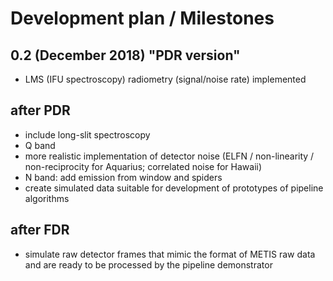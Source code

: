 # Development plan / Milestones

## 0.2 (December 2018) "PDR version"
- LMS (IFU spectroscopy) radiometry (signal/noise rate) implemented

## after PDR
- include long-slit spectroscopy
- Q band
- more realistic implementation of detector noise (ELFN / non-linearity / non-reciprocity for Aquarius; correlated noise for Hawaii)
- N band: add emission from window and spiders
- create simulated data suitable for development of prototypes of
  pipeline algorithms

## after FDR
- simulate raw detector frames that mimic the format of METIS raw data
  and are ready to be processed by the pipeline demonstrator
